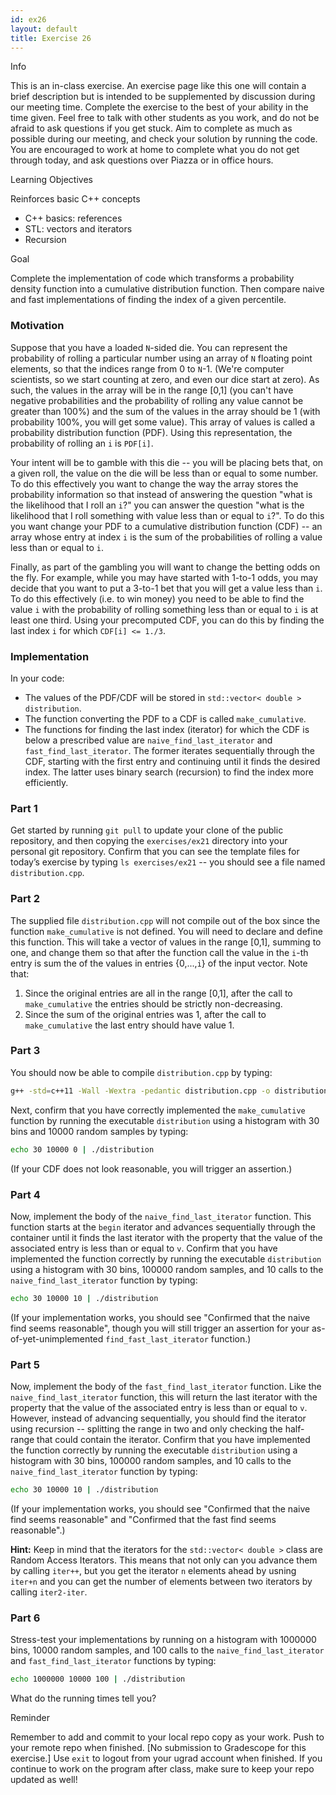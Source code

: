 ```yaml
---
id: ex26
layout: default
title: Exercise 26
---
```


<div class='admonition info'>
<div class='title'>Info</div>
<div class='content'>
<p>This is an in-class exercise. An exercise page like this one will contain a brief description but is intended to be supplemented by discussion during our meeting time. Complete the exercise to the best of your ability in the time given. Feel free to talk with other students as you work, and do not be afraid to ask questions if you get stuck. Aim to complete as much as possible during our meeting, and check your solution by running the code. You are encouraged to work at home to complete what you do not get through today, and ask questions over Piazza or in office hours.</p>
</div>
</div>

<div class='admonition tip'>
<div class='title'>Learning Objectives</div>
<div class='content'>
<p>Reinforces basic C++ concepts</p>
<ul>
<li>C++ basics: references</li>
<li>STL: vectors and iterators</li>
<li>Recursion</li>
</ul>
</div>
</div>

<div class='admonition danger'>
<div class='title'>Goal</div>
<div class='content'>
<p>Complete the implementation of code which transforms a probability density function into a cumulative distribution function. Then compare naive and fast implementations of finding the index of a given percentile.</p>
</div>
</div>

### Motivation
Suppose that you have a loaded `N`-sided die. You can represent the probability of rolling a particular number using an array of `N` floating point elements, so that the indices range from 0 to `N`-1. (We're computer scientists, so we start counting at zero, and even our dice start at zero). As such, the values in the array will be in the range &#91;0,1&#93; (you can't have negative probabilities and the probability of rolling any value cannot be greater than 100%) and the sum of the values in the array should be 1 (with probability 100%, you will get some value). This array of values is called a probability distribution function (PDF). Using this representation, the probability of rolling an `i` is `PDF[i]`.

Your intent will be to gamble with this die -- you will be placing bets that, on a given roll, the value on the die will be less than or equal to some number. To do this effectively you want to change the way the array stores the probability information so that instead of answering the question "what is the likelihood that I roll an `i`?" you can answer the question "what is the likelihood that I roll something with value less than or equal to `i`?". To do this you want change your PDF to a cumulative distribution function (CDF) -- an array whose entry at index `i` is the sum of the probabilities of rolling a value less than or equal to `i`.

Finally, as part of the gambling you will want to change the betting odds on the fly. For example, while you may have started with 1-to-1 odds, you may decide that you want to put a 3-to-1 bet that you will get a value less than `i`. To do this effectively (i.e. to win money) you need to be able to find the value `i` with the probability of rolling something less than or equal to `i` is at least one third. Using your precomputed CDF, you can do this by finding the last index `i` for which `CDF[i] <= 1./3`.

### Implementation
In your code:
- The values of the PDF/CDF will be stored in `std::vector< double > distribution`.
- The function converting the PDF to a CDF is called `make_cumulative`.
- The functions for finding the last index (iterator) for which the CDF is below a prescribed value are `naive_find_last_iterator` and `fast_find_last_iterator`. The former iterates sequentially through the CDF, starting with the first entry and continuing until it finds the desired index. The latter uses binary search (recursion) to find the index more efficiently.

### Part 1
Get started by running `git pull` to update your clone of the public repository, and then copying the `exercises/ex21` directory into your personal git repository. Confirm that you can see the template files for today’s exercise by typing `ls exercises/ex21` -- you should see a file named `distribution.cpp`.

### Part 2
The supplied file `distribution.cpp` will not compile out of the box since the function `make_cumulative` is not defined. You will need to declare and define this function. This will take a vector of values in the range [0,1], summing to one, and change them so that after the function call the value in the `i`-th entry is sum the of the values in entries {0,...,`i`} of the input vector. Note that:
1. Since the original entries are all in the range [0,1], after the call to `make_cumulative` the entries should be strictly non-decreasing.
2. Since the sum of the original entries was 1, after the call to `make_cumulative` the last entry should have value 1.

### Part 3
You should now be able to compile `distribution.cpp` by typing:
```bash
g++ -std=c++11 -Wall -Wextra -pedantic distribution.cpp -o distribution.
```

Next, confirm that you have correctly implemented the `make_cumulative` function by running the executable `distribution` using a histogram with 30 bins and 10000 random samples by typing:

```bash
echo 30 10000 0 | ./distribution
```
(If your CDF does not look reasonable, you will trigger an assertion.)

### Part 4
Now, implement the body of the `naive_find_last_iterator` function. This function starts at the `begin` iterator and advances sequentially through the container until it finds the last iterator with the property that the value of the associated entry is less than or equal to `v`.
Confirm that you have implemented the function correctly by running the executable `distribution` using a histogram with 30 bins, 100000 random samples, and 10 calls to the `naive_find_last_iterator` function by typing:

```bash
echo 30 10000 10 | ./distribution
```
(If your implementation works, you should see "Confirmed that the naive find seems reasonable", though you will still trigger an assertion for your as-of-yet-unimplemented `find_fast_last_iterator` function.)


### Part 5
Now, implement the body of the `fast_find_last_iterator` function. Like the `naive_find_last_iterator` function, this will return the last iterator with the property that the value of the associated entry is less than or equal to `v`. However, instead of advancing sequentially, you should find the iterator using recursion -- splitting the range in two and only checking the half-range that could contain the iterator.
Confirm that you have implemented the function correctly by running the executable `distribution` using a histogram with 30 bins, 100000 random samples, and 10 calls to the `naive_find_last_iterator` function by typing:

```bash
echo 30 10000 10 | ./distribution
```
(If your implementation works, you should see "Confirmed that the naive find seems reasonable" and "Confirmed that the fast find seems reasonable".)

**Hint:** Keep in mind that the iterators for the `std::vector< double >` class are Random Access Iterators. This means that not only can you advance them by calling `iter++`, but you get the iterator `n` elements ahead by usning `iter+n` and you can get the number of elements between two iterators by calling `iter2-iter`.


### Part 6
Stress-test your implementations by running on a histogram with 1000000 bins, 10000 random samples, and 100 calls to the `naive_find_last_iterator` and `fast_find_last_iterator` functions by typing:
```bash
echo 1000000 10000 100 | ./distribution
```
What do the running times tell you?


<div class='admonition tip'>
<div class='title'>Reminder</div>
<div class='content'>
<p>Remember to add and commit to your local repo copy as your work. Push to your remote repo when finished. [No submission to Gradescope for this exercise.] Use <code>exit</code> to logout from your ugrad account when finished. If you continue to work on the program after class, make sure to keep your repo updated as well!</p>
</div>
</div>
